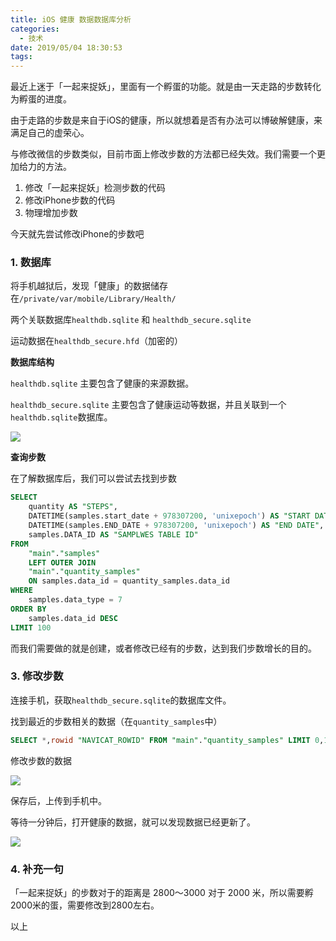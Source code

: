 ```yaml
---
title: iOS 健康 数据数据库分析
categories:
  - 技术
date: 2019/05/04 18:30:53
tags:
---
```


最近上迷于「一起来捉妖」，里面有一个孵蛋的功能。就是由一天走路的步数转化为孵蛋的进度。

由于走路的步数是来自于iOS的健康，所以就想着是否有办法可以博破解健康，来满足自己的虚荣心。

与修改微信的步数类似，目前市面上修改步数的方法都已经失效。我们需要一个更加给力的方法。

1. 修改「一起来捉妖」检测步数的代码
2. 修改iPhone步数的代码
3. 物理增加步数

今天就先尝试修改iPhone的步数吧

### 1. 数据库

将手机越狱后，发现「健康」的数据储存在`/private/var/mobile/Library/Health/`

两个关联数据库`healthdb.sqlite` 和 `healthdb_secure.sqlite`

运动数据在`healthdb_secure.hfd`（加密的）

**数据库结构**

`healthdb.sqlite` 主要包含了健康的来源数据。

`healthdb_secure.sqlite` 主要包含了健康运动等数据，并且关联到一个`healthdb.sqlite`数据库。

![](http://pics.naaln.com/blog/2019-05-15569662584995.jpg-basicBlog)

**查询步数**

在了解数据库后，我们可以尝试去找到步数

```sql
SELECT
    quantity AS "STEPS",
    DATETIME(samples.start_date + 978307200, 'unixepoch') AS "START DATE",
    DATETIME(samples.END_DATE + 978307200, 'unixepoch') AS "END DATE",
    samples.DATA_ID AS "SAMPLWES TABLE ID"
FROM
    "main"."samples"
    LEFT OUTER JOIN
    "main"."quantity_samples"
    ON samples.data_id = quantity_samples.data_id
WHERE
    samples.data_type = 7
ORDER BY
    samples.data_id DESC
LIMIT 100
```

而我们需要做的就是创建，或者修改已经有的步数，达到我们步数增长的目的。

### 3. 修改步数

连接手机，获取`healthdb_secure.sqlite`的数据库文件。

找到最近的步数相关的数据（在`quantity_samples`中）

```sql
SELECT *,rowid "NAVICAT_ROWID" FROM "main"."quantity_samples" LIMIT 0,100
```
修改步数的数据

![](http://pics.naaln.com/blog/2019-05-04-%E5%B1%8F%E5%B9%95%E5%BF%AB%E7%85%A7%202019-05-04%2019.02.37.png-basicBlog)

保存后，上传到手机中。

等待一分钟后，打开健康的数据，就可以发现数据已经更新了。

![](http://pics.naaln.com/blog/2019-05-04-110427.jpg-basicBlog)

### 4. 补充一句

「一起来捉妖」的步数对于的距离是 2800～3000 对于 2000 米，所以需要孵2000米的蛋，需要修改到2800左右。

以上